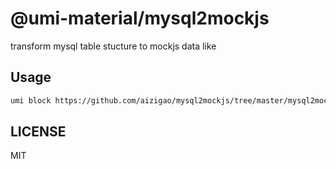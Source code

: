 # @umi-material/mysql2mockjs

transform mysql table stucture to mockjs data like

## Usage

```sh
umi block https://github.com/aizigao/mysql2mockjs/tree/master/mysql2mockjs
```

## LICENSE

MIT
